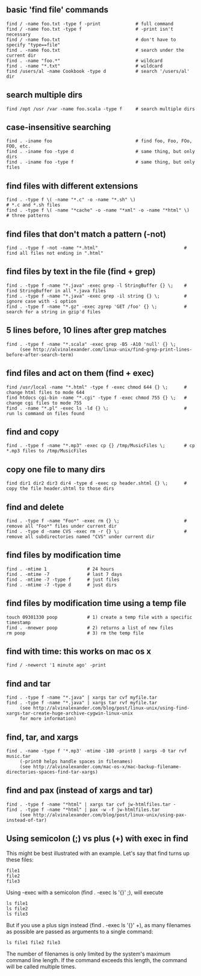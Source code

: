 
**basic 'find file' commands**
--------------------------
    find / -name foo.txt -type f -print             # full command
    find / -name foo.txt -type f                    # -print isn't necessary
    find / -name foo.txt                            # don't have to specify "type==file"
    find . -name foo.txt                            # search under the current dir
    find . -name "foo.*"                            # wildcard
    find . -name "*.txt"                            # wildcard
    find /users/al -name Cookbook -type d           # search '/users/al' dir

**search multiple dirs**
--------------------
    find /opt /usr /var -name foo.scala -type f     # search multiple dirs

**case-insensitive searching**
--------------------------
    find . -iname foo                               # find foo, Foo, FOo, FOO, etc.
    find . -iname foo -type d                       # same thing, but only dirs
    find . -iname foo -type f                       # same thing, but only files

find files with different extensions
------------------------------------
    find . -type f \( -name "*.c" -o -name "*.sh" \)                       # *.c and *.sh files
    find . -type f \( -name "*cache" -o -name "*xml" -o -name "*html" \)   # three patterns

find files that don't match a pattern (-not)
--------------------------------------------
    find . -type f -not -name "*.html"                                # find all files not ending in ".html"

find files by text in the file (find + grep)
--------------------------------------------
    find . -type f -name "*.java" -exec grep -l StringBuffer {} \;    # find StringBuffer in all *.java files
    find . -type f -name "*.java" -exec grep -il string {} \;         # ignore case with -i option
    find . -type f -name "*.gz" -exec zgrep 'GET /foo' {} \;          # search for a string in gzip'd files

5 lines before, 10 lines after grep matches
-------------------------------------------
    find . -type f -name "*.scala" -exec grep -B5 -A10 'null' {} \;
         (see http://alvinalexander.com/linux-unix/find-grep-print-lines-before-after-search-term)

find files and act on them (find + exec)
----------------------------------------
    find /usr/local -name "*.html" -type f -exec chmod 644 {} \;      # change html files to mode 644
    find htdocs cgi-bin -name "*.cgi" -type f -exec chmod 755 {} \;   # change cgi files to mode 755
    find . -name "*.pl" -exec ls -ld {} \;                            # run ls command on files found

find and copy
-------------
    find . -type f -name "*.mp3" -exec cp {} /tmp/MusicFiles \;       # cp *.mp3 files to /tmp/MusicFiles

copy one file to many dirs
--------------------------
    find dir1 dir2 dir3 dir4 -type d -exec cp header.shtml {} \;      # copy the file header.shtml to those dirs

find and delete
---------------
    find . -type f -name "Foo*" -exec rm {} \;                        # remove all "Foo*" files under current dir
    find . -type d -name CVS -exec rm -r {} \;                        # remove all subdirectories named "CVS" under current dir

find files by modification time
-------------------------------
    find . -mtime 1               # 24 hours
    find . -mtime -7              # last 7 days
    find . -mtime -7 -type f      # just files
    find . -mtime -7 -type d      # just dirs

find files by modification time using a temp file
-------------------------------------------------
    touch 09301330 poop           # 1) create a temp file with a specific timestamp
    find . -mnewer poop           # 2) returns a list of new files
    rm poop                       # 3) rm the temp file

find with time: this works on mac os x
--------------------------------------
    find / -newerct '1 minute ago' -print

find and tar
------------
    find . -type f -name "*.java" | xargs tar cvf myfile.tar
    find . -type f -name "*.java" | xargs tar rvf myfile.tar
         (see http://alvinalexander.com/blog/post/linux-unix/using-find-xargs-tar-create-huge-archive-cygwin-linux-unix
         for more information)

find, tar, and xargs
--------------------
    find . -name -type f '*.mp3' -mtime -180 -print0 | xargs -0 tar rvf music.tar
         (-print0 helps handle spaces in filenames)
         (see http://alvinalexander.com/mac-os-x/mac-backup-filename-directories-spaces-find-tar-xargs)

find and pax (instead of xargs and tar)
---------------------------------------
    find . -type f -name "*html" | xargs tar cvf jw-htmlfiles.tar -
    find . -type f -name "*html" | pax -w -f jw-htmlfiles.tar
         (see http://alvinalexander.com/blog/post/linux-unix/using-pax-instead-of-tar)
         
         
**Using semicolon (;) vs plus (+) with exec in find**
------------------------------------------------------

This might be best illustrated with an example. Let's say that find turns up these files:

    file1
    file2
    file3
Using -exec with a semicolon (find . -exec ls '{}' \;), will execute

    ls file1
    ls file2
    ls file3
But if you use a plus sign instead (find . -exec ls '{}' \+), as many filenames as possible are passed as arguments to a single command:

    ls file1 file2 file3
The number of filenames is only limited by the system's maximum command line length. If the command exceeds this length, the command will be called multiple times.

